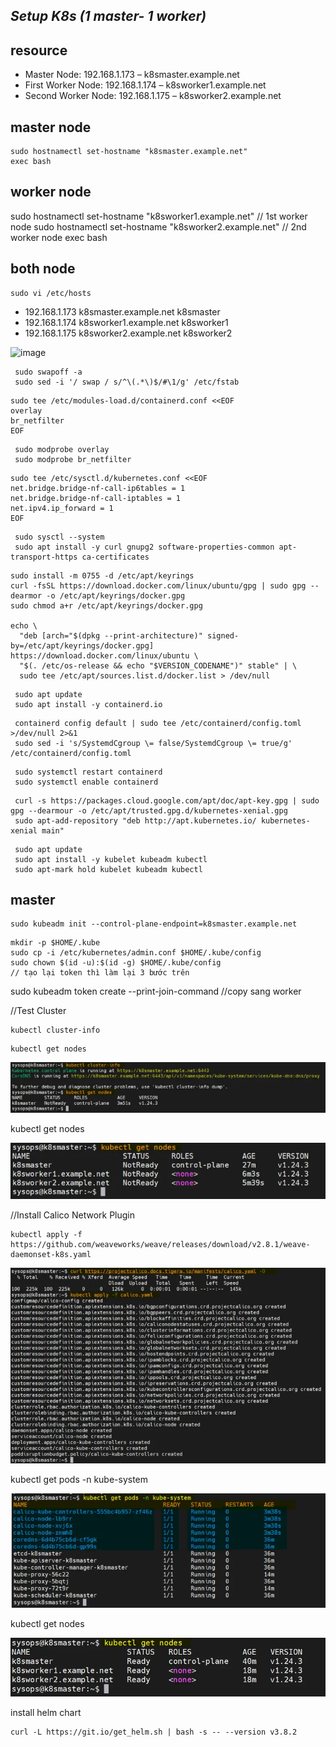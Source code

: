 ## _Setup K8s (1 master- 1 worker)_

## resource
- Master Node:  192.168.1.173 – k8smaster.example.net
- First Worker Node:  192.168.1.174 – k8sworker1.example.net
- Second Worker Node:  192.168.1.175 – k8sworker2.example.net

## master node
 ```
 sudo hostnamectl set-hostname "k8smaster.example.net"
 exec bash
 ```
## worker node
 sudo hostnamectl set-hostname "k8sworker1.example.net"   // 1st worker node
 sudo hostnamectl set-hostname "k8sworker2.example.net"   // 2nd worker node
 exec bash

## both node

```
sudo vi /etc/hosts 
```

- 192.168.1.173   k8smaster.example.net k8smaster
- 192.168.1.174   k8sworker1.example.net k8sworker1
- 192.168.1.175   k8sworker2.example.net k8sworker2

![image](https://github.com/namdz608/k8s-setup-file/assets/72740871/f60a09a0-1f56-4b6b-a009-0fce26856cba)

```
 sudo swapoff -a
 sudo sed -i '/ swap / s/^\(.*\)$/#\1/g' /etc/fstab
```

```
sudo tee /etc/modules-load.d/containerd.conf <<EOF
overlay
br_netfilter
EOF
```

```
 sudo modprobe overlay
 sudo modprobe br_netfilter
```

```
sudo tee /etc/sysctl.d/kubernetes.conf <<EOF
net.bridge.bridge-nf-call-ip6tables = 1
net.bridge.bridge-nf-call-iptables = 1
net.ipv4.ip_forward = 1
EOF
```

```
 sudo sysctl --system
 sudo apt install -y curl gnupg2 software-properties-common apt-transport-https ca-certificates
```
```
sudo install -m 0755 -d /etc/apt/keyrings
curl -fsSL https://download.docker.com/linux/ubuntu/gpg | sudo gpg --dearmor -o /etc/apt/keyrings/docker.gpg
sudo chmod a+r /etc/apt/keyrings/docker.gpg

echo \
  "deb [arch="$(dpkg --print-architecture)" signed-by=/etc/apt/keyrings/docker.gpg] https://download.docker.com/linux/ubuntu \
  "$(. /etc/os-release && echo "$VERSION_CODENAME")" stable" | \
  sudo tee /etc/apt/sources.list.d/docker.list > /dev/null
```
```
 sudo apt update
 sudo apt install -y containerd.io
```

```
 containerd config default | sudo tee /etc/containerd/config.toml >/dev/null 2>&1
 sudo sed -i 's/SystemdCgroup \= false/SystemdCgroup \= true/g' /etc/containerd/config.toml
```

```
 sudo systemctl restart containerd
 sudo systemctl enable containerd
```
```
 curl -s https://packages.cloud.google.com/apt/doc/apt-key.gpg | sudo gpg --dearmour -o /etc/apt/trusted.gpg.d/kubernetes-xenial.gpg
 sudo apt-add-repository "deb http://apt.kubernetes.io/ kubernetes-xenial main"
```
```
 sudo apt update
 sudo apt install -y kubelet kubeadm kubectl
 sudo apt-mark hold kubelet kubeadm kubectl
```
## master
```
sudo kubeadm init --control-plane-endpoint=k8smaster.example.net
```

```
mkdir -p $HOME/.kube
sudo cp -i /etc/kubernetes/admin.conf $HOME/.kube/config
sudo chown $(id -u):$(id -g) $HOME/.kube/config
// tạo lại token thì làm lại 3 bước trên
```
sudo kubeadm token create --print-join-command
//copy sang worker

//Test Cluster
```
kubectl cluster-info
```

```
kubectl get nodes
```

![Alt text](image.png)

kubectl get nodes

![Alt text](image-1.png)

//Install Calico Network Plugin

```
kubectl apply -f https://github.com/weaveworks/weave/releases/download/v2.8.1/weave-daemonset-k8s.yaml
```
![Alt text](image-2.png)

kubectl get pods -n kube-system

![Alt text](image-3.png)

kubectl get nodes

![Alt text](image-4.png)

install helm chart
```
curl -L https://git.io/get_helm.sh | bash -s -- --version v3.8.2
```
